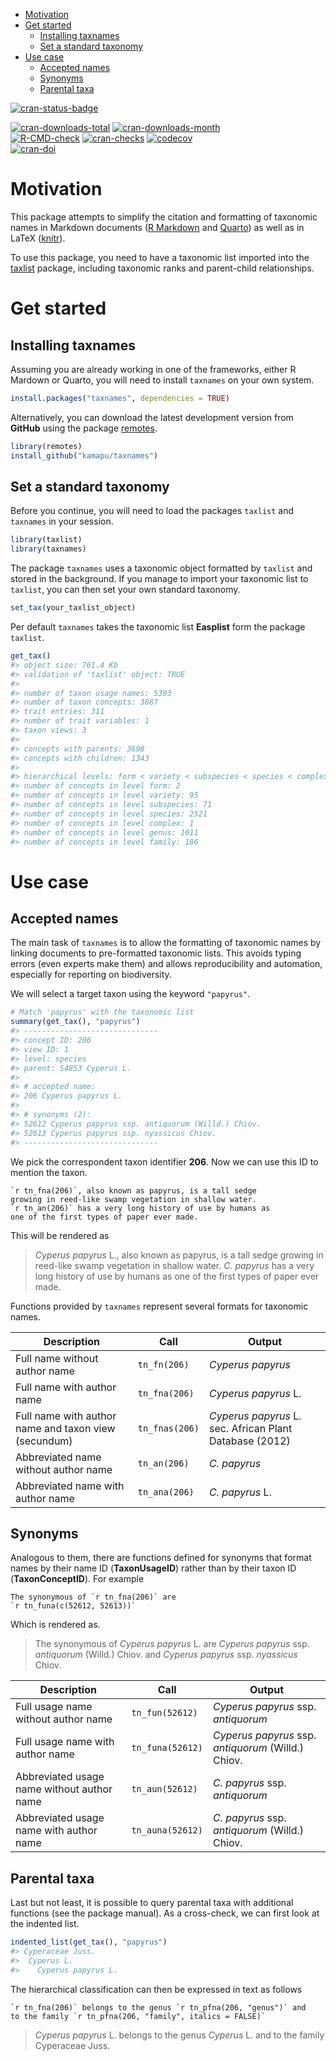 

- [Motivation](#motivation)
- [Get started](#get-started)
  - [Installing taxnames](#installing-taxnames)
  - [Set a standard taxonomy](#set-a-standard-taxonomy)
- [Use case](#use-case)
  - [Accepted names](#accepted-names)
  - [Synonyms](#synonyms)
  - [Parental taxa](#parental-taxa)

<!-- badges: start -->

[![cran-status-badge](https://www.r-pkg.org/badges/version/taxnames)](https://cran.r-project.org/package=taxnames)
<!-- [![runiverse-status-badge](https://ropensci.r-universe.dev/badges/taxnames)](https://ropensci.r-universe.dev/taxnames) -->
[![cran-downloads-total](http://cranlogs.r-pkg.org/badges/grand-total/taxnames)](https://cran.r-project.org/package=taxnames)
[![cran-downloads-month](http://cranlogs.r-pkg.org/badges/last-month/taxnames)](https://cran.r-project.org/package=taxnames)
<br>
[![R-CMD-check](https://github.com/kamapu/taxnames/workflows/R-CMD-check/badge.svg)](https://github.com/kamapu/taxnames/actions)
[![cran-checks](https://badges.cranchecks.info/worst/taxnames.svg)](https://cran.r-project.org/web/checks/check_results_taxnames.html)
[![codecov](https://codecov.io/gh/kamapu/taxnames/graph/badge.svg?token=CE6UI5SK68)](https://codecov.io/gh/kamapu/taxnames)
<br>
[![cran-doi](https://img.shields.io/badge/DOI-10.32614/CRAN.package.taxnames-blue.svg)](https://doi.org/10.32614/CRAN.package.taxnames)
<!-- badges: end -->

# Motivation

This package attempts to simplify the citation and formatting of
taxonomic names in Markdown documents ([R
Markdown](https://rmarkdown.rstudio.com/) and
[Quarto](https://quarto.org/)) as well as in LaTeX
([knitr](https://yihui.org/knitr/)).

To use this package, you need to have a taxonomic list imported into the
[taxlist](https://docs.ropensci.org/taxlist/) package, including
taxonomic ranks and parent-child relationships.

# Get started

## Installing taxnames

Assuming you are already working in one of the frameworks, either R
Mardown or Quarto, you will need to install `taxnames` on your own
system.

``` r
install.packages("taxnames", dependencies = TRUE)
```

Alternatively, you can download the latest development version from
**GitHub** using the package [remotes](https://remotes.r-lib.org/).

``` r
library(remotes)
install_github("kamapu/taxnames")
```

## Set a standard taxonomy

Before you continue, you will need to load the packages `taxlist` and
`taxnames` in your session.

``` r
library(taxlist)
library(taxnames)
```

The package `taxnames` uses a taxonomic object formatted by `taxlist`
and stored in the background. If you manage to import your taxonomic
list to `taxlist`, you can then set your own standard taxonomy.

``` r
set_tax(your_taxlist_object)
```

Per default `taxnames` takes the taxonomic list **Easplist** form the
package `taxlist`.

``` r
get_tax()
#> object size: 761.4 Kb 
#> validation of 'taxlist' object: TRUE 
#> 
#> number of taxon usage names: 5393 
#> number of taxon concepts: 3887 
#> trait entries: 311 
#> number of trait variables: 1 
#> taxon views: 3 
#> 
#> concepts with parents: 3698 
#> concepts with children: 1343 
#> 
#> hierarchical levels: form < variety < subspecies < species < complex < genus < family 
#> number of concepts in level form: 2
#> number of concepts in level variety: 95
#> number of concepts in level subspecies: 71
#> number of concepts in level species: 2521
#> number of concepts in level complex: 1
#> number of concepts in level genus: 1011
#> number of concepts in level family: 186
```

# Use case

## Accepted names

The main task of `taxnames` is to allow the formatting of taxonomic
names by linking documents to pre-formatted taxonomic lists. This avoids
typing errors (even experts make them) and allows reproducibility and
automation, especially for reporting on biodiversity.

We will select a target taxon using the keyword `"papyrus"`.

``` r
# Match 'papyrus' with the taxonomic list
summary(get_tax(), "papyrus")
#> ------------------------------ 
#> concept ID: 206 
#> view ID: 1 
#> level: species 
#> parent: 54853 Cyperus L. 
#> 
#> # accepted name: 
#> 206 Cyperus papyrus L. 
#> 
#> # synonyms (2): 
#> 52612 Cyperus papyrus ssp. antiquorum (Willd.) Chiov. 
#> 52613 Cyperus papyrus ssp. nyassicus Chiov. 
#> ------------------------------
```

We pick the correspondent taxon identifier **206**. Now we can use this
ID to mention the taxon.

    `r tn_fna(206)`, also known as papyrus, is a tall sedge
    growing in reed-like swamp vegetation in shallow water.
    `r tn_an(206)` has a very long history of use by humans as
    one of the first types of paper ever made.

This will be rendered as

> *Cyperus papyrus* L., also known as papyrus, is a tall sedge growing
> in reed-like swamp vegetation in shallow water. *C. papyrus* has a
> very long history of use by humans as one of the first types of paper
> ever made.

Functions provided by `taxnames` represent several formats for taxonomic
names.

| Description | Call | Output |
|----|----|----|
| Full name without author name | `tn_fn(206)` | *Cyperus papyrus* |
| Full name with author name | `tn_fna(206)` | *Cyperus papyrus* L. |
| Full name with author name and taxon view (secundum) | `tn_fnas(206)` | *Cyperus papyrus* L. sec. African Plant Database (2012) |
| Abbreviated name without author name | `tn_an(206)` | *C. papyrus* |
| Abbreviated name with author name | `tn_ana(206)` | *C. papyrus* L. |

## Synonyms

Analogous to them, there are functions defined for synonyms that format
names by their name ID (**TaxonUsageID**) rather than by their taxon ID
(**TaxonConceptID**). For example

    The synonymous of `r tn_fna(206)` are
    `r tn_funa(c(52612, 52613))`

Which is rendered as.

> The synonymous of *Cyperus papyrus* L. are *Cyperus papyrus* ssp.
> *antiquorum* (Willd.) Chiov. and *Cyperus papyrus* ssp. *nyassicus*
> Chiov.

| Description | Call | Output |
|----|----|----|
| Full usage name without author name | `tn_fun(52612)` | *Cyperus papyrus* ssp. *antiquorum* |
| Full usage name with author name | `tn_funa(52612)` | *Cyperus papyrus* ssp. *antiquorum* (Willd.) Chiov. |
| Abbreviated usage name without author name | `tn_aun(52612)` | *C. papyrus* ssp. *antiquorum* |
| Abbreviated usage name with author name | `tn_auna(52612)` | *C. papyrus* ssp. *antiquorum* (Willd.) Chiov. |

## Parental taxa

Last but not least, it is possible to query parental taxa with
additional functions (see the package manual). As a cross-check, we can
first look at the indented list.

``` r
indented_list(get_tax(), "papyrus")
#> Cyperaceae Juss.
#>  Cyperus L.
#>    Cyperus papyrus L.
```

The hierarchical classification can then be expressed in text as follows

    `r tn_fna(206)` belongs to the genus `r tn_pfna(206, "genus")` and
    to the family `r tn_pfna(206, "family", italics = FALSE)`

> *Cyperus papyrus* L. belongs to the genus *Cyperus* L. and to the
> family Cyperaceae Juss.
